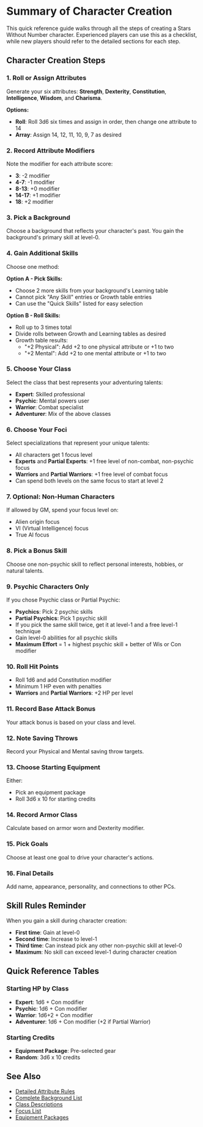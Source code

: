 # Summary of Character Creation

This quick reference guide walks through all the steps of creating a Stars Without Number character. Experienced players can use this as a checklist, while new players should refer to the detailed sections for each step.

## Character Creation Steps

### 1. Roll or Assign Attributes
Generate your six attributes: **Strength**, **Dexterity**, **Constitution**, **Intelligence**, **Wisdom**, and **Charisma**.

**Options:**
- **Roll**: Roll 3d6 six times and assign in order, then change one attribute to 14
- **Array**: Assign 14, 12, 11, 10, 9, 7 as desired

### 2. Record Attribute Modifiers
Note the modifier for each attribute score:
- **3**: -2 modifier
- **4-7**: -1 modifier  
- **8-13**: +0 modifier
- **14-17**: +1 modifier
- **18**: +2 modifier

### 3. Pick a Background
Choose a background that reflects your character's past. You gain the background's primary skill at level-0.

### 4. Gain Additional Skills
Choose one method:

**Option A - Pick Skills:**
- Choose 2 more skills from your background's Learning table
- Cannot pick "Any Skill" entries or Growth table entries
- Can use the "Quick Skills" listed for easy selection

**Option B - Roll Skills:**
- Roll up to 3 times total
- Divide rolls between Growth and Learning tables as desired
- Growth table results:
  - "+2 Physical": Add +2 to one physical attribute or +1 to two
  - "+2 Mental": Add +2 to one mental attribute or +1 to two

### 5. Choose Your Class
Select the class that best represents your adventuring talents:
- **Expert**: Skilled professional
- **Psychic**: Mental powers user
- **Warrior**: Combat specialist
- **Adventurer**: Mix of the above classes

### 6. Choose Your Foci
Select specializations that represent your unique talents:
- All characters get 1 focus level
- **Experts** and **Partial Experts**: +1 free level of non-combat, non-psychic focus
- **Warriors** and **Partial Warriors**: +1 free level of combat focus
- Can spend both levels on the same focus to start at level 2

### 7. Optional: Non-Human Characters
If allowed by GM, spend your focus level on:
- Alien origin focus
- VI (Virtual Intelligence) focus
- True AI focus

### 8. Pick a Bonus Skill
Choose one non-psychic skill to reflect personal interests, hobbies, or natural talents.

### 9. Psychic Characters Only
If you chose Psychic class or Partial Psychic:
- **Psychics**: Pick 2 psychic skills
- **Partial Psychics**: Pick 1 psychic skill
- If you pick the same skill twice, get it at level-1 and a free level-1 technique
- Gain level-0 abilities for all psychic skills
- **Maximum Effort** = 1 + highest psychic skill + better of Wis or Con modifier

### 10. Roll Hit Points
- Roll 1d6 and add Constitution modifier
- Minimum 1 HP even with penalties
- **Warriors** and **Partial Warriors**: +2 HP per level

### 11. Record Base Attack Bonus
Your attack bonus is based on your class and level.

### 12. Note Saving Throws
Record your Physical and Mental saving throw targets.

### 13. Choose Starting Equipment
Either:
- Pick an equipment package
- Roll 3d6 x 10 for starting credits

### 14. Record Armor Class
Calculate based on armor worn and Dexterity modifier.

### 15. Pick Goals
Choose at least one goal to drive your character's actions.

### 16. Final Details
Add name, appearance, personality, and connections to other PCs.

## Skill Rules Reminder

When you gain a skill during character creation:
- **First time**: Gain at level-0
- **Second time**: Increase to level-1
- **Third time**: Can instead pick any other non-psychic skill at level-0
- **Maximum**: No skill can exceed level-1 during character creation

## Quick Reference Tables

### Starting HP by Class
- **Expert**: 1d6 + Con modifier
- **Psychic**: 1d6 + Con modifier
- **Warrior**: 1d6+2 + Con modifier
- **Adventurer**: 1d6 + Con modifier (+2 if Partial Warrior)

### Starting Credits
- **Equipment Package**: Pre-selected gear
- **Random**: 3d6 x 10 credits

## See Also
- [Detailed Attribute Rules](attributes.md)
- [Complete Background List](backgrounds/)
- [Class Descriptions](classes/)
- [Focus List](foci/)
- [Equipment Packages](equipment-packages/)